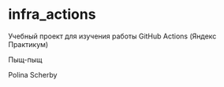 # infra_actions
Учебный проект для изучения работы GitHub Actions (Яндекс Практикум)

Пыщ-пыщ

Polina Scherby
